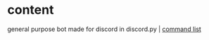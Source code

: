 # content
general purpose bot made for discord in discord.py | [command list](https://give-speed-money.ml/otherstuff/content)
